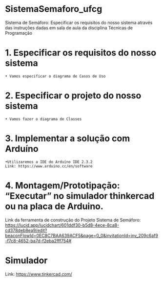 # SistemaSemaforo_ufcg
Sistema de Semáforo: Especificar os requisitos do nosso sistema através das instruções dadas em sala de aula da disciplina Técnicas de Programação 

# 1. Especificar os requisitos do nosso sistema
    • Vamos especificar o diagrama de Casos de Uso
    
# 2. Especificar o projeto do nosso sistema
    • Vamos fazer o diagrama de Classes
    
# 3. Implementar a solução com Arduíno
    •Utilizaremos a IDE do Arduíno IDE 2.3.2
    Link: https://www.arduino.cc/en/software
    
# 4. Montagem/Prototipação: “Executar” no simulador thinkercad ou na placa de Arduino.

Link da ferramenta de construção do Projeto Sistema de Semáforo: 
https://lucid.app/lucidchart/601ddf30-b5d8-4ece-8ca8-cd378deb8ea9/edit?beaconFlowId=0EC8C7BAA639ACF5&page=0_0&invitationId=inv_209c6af9-f7c8-4652-ba7d-f2eba2fff754#

# Simulador

Link: https://www.tinkercad.com/
